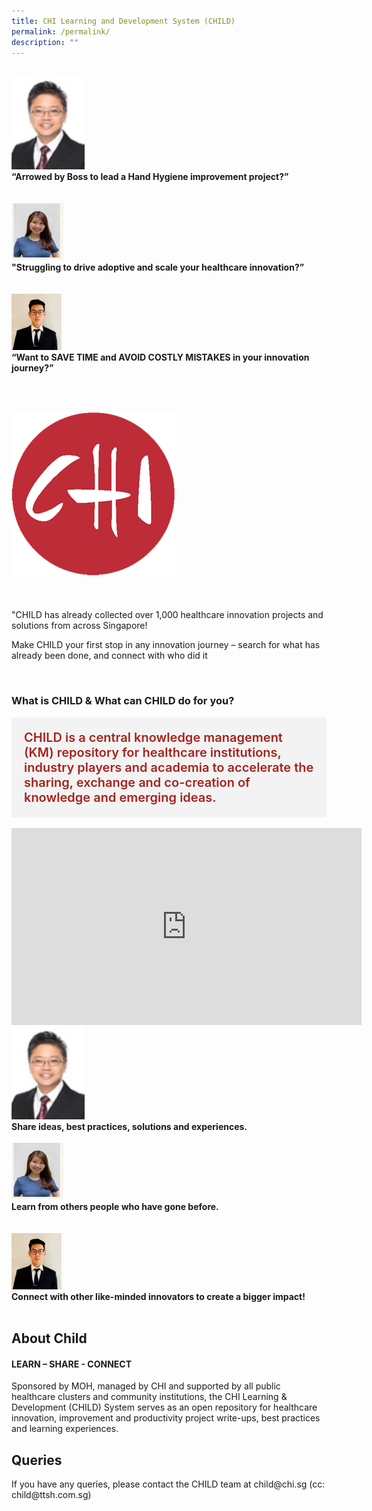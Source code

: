 ```yaml
---
title: CHI Learning and Development System (CHILD)
permalink: /permalink/
description: ""
---
```

<br>
<div class="row">
<div class="col"> 
<img alt="1st person" src="/images/Testimonials%20Pictures/mohd%20khalid.png"><br>
		<div class="header"><b>“Arrowed by Boss to lead a Hand Hygiene improvement project?” 
 </b></div><br>

<br>

</div>
	<div class="col"> 
<img alt="2nd person" src="/images/Testimonials%20Pictures/dr%20seet%20xian%20ying.png"><br>
	<div class="header"><b>"Struggling to drive adoptive and scale your healthcare innovation?”
 </b></div><br>
	
<br>

</div>
	<div class="col"> 
<a href="/initiatives/strategic-national-projects/e-payments"><img src="/images/Testimonials%20Pictures/dr%20li%20zhenghao%20kelvin.png"></a><br>
	<div class="header"><b>“Want to SAVE TIME and AVOID COSTLY MISTAKES in your innovation journey?”
</b></div><br>

<br></div></div>

<div class="row">
<div class="col"> 
<img src="/images/CHI%20Logo.png"><br>
		<div class="header"><b>
 </b></div><br>

<br>

</div>
	<div class="col"> 
<br>
	<div class="header">"CHILD  has already collected over 1,000 healthcare innovation projects and solutions from across Singapore!

Make CHILD your first stop in any innovation journey – search for what has already been done, and connect with who did it
 </div><br>



<h3>What is CHILD &amp; What can CHILD do for you? </h3>
<div style="font-size:20px; font-weight: 600; color: #a6221c; background-color: #f3f3f3; padding: 20px 20px 20px 20px;" class="row"> CHILD is a central knowledge management (KM) repository for 
 healthcare institutions, industry players and academia to accelerate the sharing, exchange and co-creation of knowledge and emerging ideas. </div><br>
<iframe allowfullscreen="" allow="accelerometer; autoplay; clipboard-write; encrypted-media; gyroscope; picture-in-picture; web-share" frameborder="0" title="YouTube video player" src="https://www.youtube.com/embed/-_j56iZxDIg" height="315" width="560"></iframe>

<div class="row">
<div class="col"> 
<img alt="1st person" src="/images/Testimonials%20Pictures/mohd%20khalid.png"><br>
		<div class="header"><b>Share ideas, best practices, solutions and experiences.
 </b></div><br>


</div>
	<div class="col"> 
<img alt="2nd person" src="/images/Testimonials%20Pictures/dr%20seet%20xian%20ying.png"><br>
	<div class="header"><b>Learn from others people who have gone before.
 </b></div><br>
	
<br>

</div>
	<div class="col"> 
<a href="/initiatives/strategic-national-projects/e-payments"><img src="/images/Testimonials%20Pictures/dr%20li%20zhenghao%20kelvin.png"></a><br>
	<div class="header"><b>Connect with other like-minded innovators to create a bigger impact!
</b></div><br>

</div></div><div>
	<h2>About Child</h2>
	<div><h4>LEARN – SHARE - CONNECT</h4></div>
Sponsored by MOH, managed by CHI and supported by all public healthcare clusters and community institutions, the CHI Learning &amp; Development (CHILD) System serves as an open repository for healthcare innovation, improvement and productivity project write-ups, best practices and learning experiences.	
</div>

<h2>Queries</h2>
<div>
If you have any queries, please contact the CHILD team at child@chi.sg (cc: child@ttsh.com.sg) 




</div></div></div>